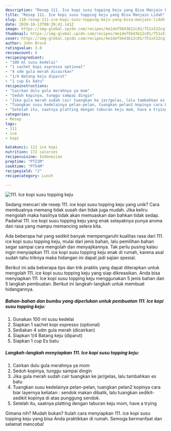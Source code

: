 ```yaml
---
description: "Resep 111. Ice kopi susu topping keju yang Bisa Manjain Lidah"
title: "Resep 111. Ice kopi susu topping keju yang Bisa Manjain Lidah"
slug: 110-resep-111-ice-kopi-susu-topping-keju-yang-bisa-manjain-lidah
date: 2020-10-13T00:39:41.141Z
image: https://img-global.cpcdn.com/recipes/4e1def5643b12c01/751x532cq70/111-ice-kopi-susu-topping-keju-foto-resep-utama.jpg
thumbnail: https://img-global.cpcdn.com/recipes/4e1def5643b12c01/751x532cq70/111-ice-kopi-susu-topping-keju-foto-resep-utama.jpg
cover: https://img-global.cpcdn.com/recipes/4e1def5643b12c01/751x532cq70/111-ice-kopi-susu-topping-keju-foto-resep-utama.jpg
author: John Brock
ratingvalue: 3.8
reviewcount: 6
recipeingredient:
- "100 ml susu kedelai"
- "1 sachet kopi espresso optional"
- "4 sdm gula merah dicairkan"
- "1/4 Batang keju diparut"
- "1 cup Es batu"
recipeinstructions:
- "Cairkan dulu gula merahnya ya mom"
- "Seduh kopinya, tunggu sampai dingin"
- "Jika gula merah sudah cair tuangkan ke jar/gelas, lalu tambahkan es batu"
- "Tuangkan susu kedelainya pelan-pelan, tuangkan pelan2 kopinya cara biar layernya keliatan : sendok makan dibalik, lalu tuangkan sedikit-sedikit kopinya di atas punggung sendok."
- "Setelah itu, saatnya platting dengan taburan keju mom, have a trying"
categories:
- Resep
tags:
- 111
- ice
- kopi

katakunci: 111 ice kopi 
nutrition: 172 calories
recipecuisine: Indonesian
preptime: "PT22M"
cooktime: "PT54M"
recipeyield: "2"
recipecategory: Lunch

---
```



![111. Ice kopi susu topping keju](https://img-global.cpcdn.com/recipes/4e1def5643b12c01/751x532cq70/111-ice-kopi-susu-topping-keju-foto-resep-utama.jpg)

Sedang mencari ide resep 111. ice kopi susu topping keju yang unik? Cara membuatnya memang tidak susah dan tidak juga mudah. Jika keliru mengolah maka hasilnya tidak akan memuaskan dan bahkan tidak sedap. Padahal 111. ice kopi susu topping keju yang enak selayaknya punya aroma dan rasa yang mampu memancing selera kita.



Ada beberapa hal yang sedikit banyak mempengaruhi kualitas rasa dari 111. ice kopi susu topping keju, mulai dari jenis bahan, lalu pemilihan bahan segar sampai cara mengolah dan menyajikannya. Tak perlu pusing kalau ingin menyiapkan 111. ice kopi susu topping keju enak di rumah, karena asal sudah tahu triknya maka hidangan ini dapat jadi sajian spesial.


Berikut ini ada beberapa tips dan trik praktis yang dapat diterapkan untuk mengolah 111. ice kopi susu topping keju yang siap dikreasikan. Anda bisa menyiapkan 111. Ice kopi susu topping keju menggunakan 5 jenis bahan dan 5 langkah pembuatan. Berikut ini langkah-langkah untuk membuat hidangannya.

<!--inarticleads1-->

##### Bahan-bahan dan bumbu yang diperlukan untuk pembuatan 111. Ice kopi susu topping keju:

1. Gunakan 100 ml susu kedelai
1. Siapkan 1 sachet kopi espresso (optional)
1. Sediakan 4 sdm gula merah (dicairkan)
1. Siapkan 1/4 Batang keju (diparut)
1. Siapkan 1 cup Es batu




<!--inarticleads2-->

##### Langkah-langkah menyiapkan 111. Ice kopi susu topping keju:

1. Cairkan dulu gula merahnya ya mom
1. Seduh kopinya, tunggu sampai dingin
1. Jika gula merah sudah cair tuangkan ke jar/gelas, lalu tambahkan es batu
1. Tuangkan susu kedelainya pelan-pelan, tuangkan pelan2 kopinya cara biar layernya keliatan : sendok makan dibalik, lalu tuangkan sedikit-sedikit kopinya di atas punggung sendok.
1. Setelah itu, saatnya platting dengan taburan keju mom, have a trying




Gimana nih? Mudah bukan? Itulah cara menyiapkan 111. ice kopi susu topping keju yang bisa Anda praktikkan di rumah. Semoga bermanfaat dan selamat mencoba!
